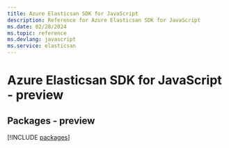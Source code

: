 ```yaml
---
title: Azure Elasticsan SDK for JavaScript
description: Reference for Azure Elasticsan SDK for JavaScript
ms.date: 02/28/2024
ms.topic: reference
ms.devlang: javascript
ms.service: elasticsan
---
```

# Azure Elasticsan SDK for JavaScript - preview
## Packages - preview
[!INCLUDE [packages](elasticsan-index.md)]